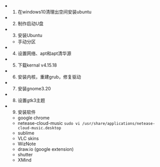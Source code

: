 - 1. 在windows10清理出空间安装ubuntu
- 2. 制作启动U盘
- 3. 安装Ubuntu
  - 手动分区
- 4. 设置网络、apt和apt清华源
- 5. 下载kernal v4.15.18
- 6. 安装内核，重建grub，修复驱动
- 7. 安装gnome3.20
- 8. 设置gtk3主题
- 9. 安装软件
  - google chrome
  - netease-cloud-music
    `sudo vi /usr/share/applications/netease-cloud-music.desktop `
  - sublime
  - VLC skins
  - WizNote
  - draw.io (google extension)
  - shutter
  - XMind
  
